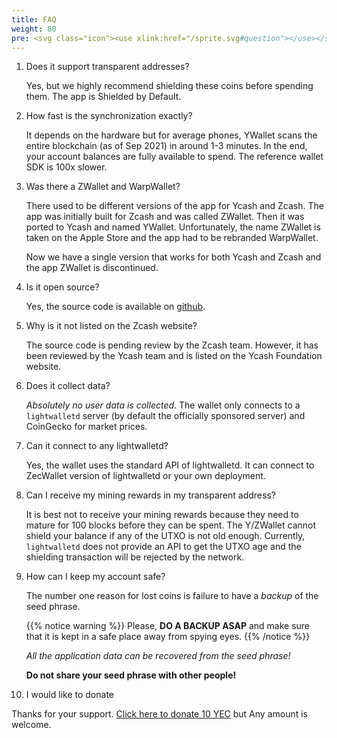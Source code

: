 ```yaml
---
title: FAQ
weight: 80
pre: <svg class="icon"><use xlink:href="/sprite.svg#question"></use></svg>
---
```


1. Does it support transparent addresses?

   Yes, but we highly recommend shielding these coins before spending them.
   The app is Shielded by Default.
  
2. How fast is the synchronization exactly?

   It depends on the hardware but for average phones, YWallet scans the entire blockchain
   (as of Sep 2021) in around 1-3 minutes. In the end, your account balances are 
   fully available to spend. The reference wallet SDK is 100x slower.
   
3. Was there a ZWallet and WarpWallet? 

   There used to be different versions of the app for Ycash and Zcash. The app was
   initially built for Zcash and was called ZWallet. Then it was ported to Ycash
   and named YWallet.
   Unfortunately, the name ZWallet is taken on the Apple Store and the app
   had to be rebranded WarpWallet.
   
   Now we have a single version that works for both Ycash and Zcash and the app
   ZWallet is discontinued.
   
4. Is it open source?
   
   Yes, the source code is available on [github](https://github.com/hhanh00/zwallet).
   
5. Why is it not listed on the Zcash website?

   The source code is pending review by the Zcash team.
   However, it has been reviewed by the Ycash team and is listed on the Ycash 
   Foundation website.
   
6. Does it collect data?

   *Absolutely no user data is collected*. The wallet only connects to a `lightwalletd` server
   (by default the officially sponsored server) and CoinGecko for market prices.

7. Can it connect to any lightwalletd?

   Yes, the wallet uses the standard API of lightwalletd. It can connect to 
   ZecWallet version of lightwalletd or your own deployment.
 
8. Can I receive my mining rewards in my transparent address?

   It is best not to receive your mining rewards because they need to mature
   for 100 blocks before they can be spent. The Y/ZWallet cannot
   shield your balance if any of the UTXO is not old enough. Currently,
   `lightwalletd` does not provide an API to get the UTXO age and the
   shielding transaction will be rejected by the network.

9. How can I keep my account safe?

   The number one reason for lost coins is failure to have a *backup* of the 
   seed phrase.
   
   {{% notice warning %}}
   Please, **DO A BACKUP ASAP** and make sure that it is kept in a 
   safe place away from spying eyes.
   {{% /notice %}}
   
   *All the application data can be recovered from the seed phrase!*
   
   **Do not share your seed phrase with other people!**

10. I would like to donate

   Thanks for your support. <a href='ycash:ys1jl5whtnlq56x5g3zcr36jmjhz9e295mgjmc64qsw7dcqdjp9l6ekydp2k0hj9k27x8sgqh6580t?amount=10&memo=9g'>Click here to donate 10 YEC</a> but Any amount is welcome.
